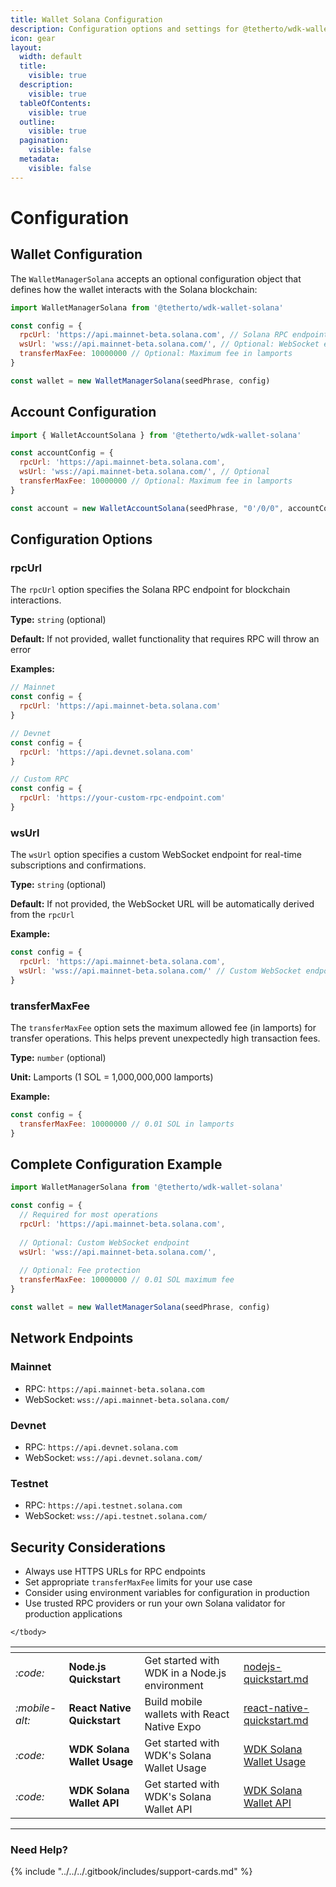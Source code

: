 ```yaml
---
title: Wallet Solana Configuration
description: Configuration options and settings for @tetherto/wdk-wallet-solana
icon: gear
layout:
  width: default
  title:
    visible: true
  description:
    visible: true
  tableOfContents:
    visible: true
  outline:
    visible: true
  pagination:
    visible: false
  metadata:
    visible: false
---
```


# Configuration

## Wallet Configuration

The `WalletManagerSolana` accepts an optional configuration object that defines how the wallet interacts with the Solana blockchain:

```javascript
import WalletManagerSolana from '@tetherto/wdk-wallet-solana'

const config = {
  rpcUrl: 'https://api.mainnet-beta.solana.com', // Solana RPC endpoint
  wsUrl: 'wss://api.mainnet-beta.solana.com/', // Optional: WebSocket endpoint
  transferMaxFee: 10000000 // Optional: Maximum fee in lamports
}

const wallet = new WalletManagerSolana(seedPhrase, config)
```

## Account Configuration

```javascript
import { WalletAccountSolana } from '@tetherto/wdk-wallet-solana'

const accountConfig = {
  rpcUrl: 'https://api.mainnet-beta.solana.com',
  wsUrl: 'wss://api.mainnet-beta.solana.com/', // Optional
  transferMaxFee: 10000000 // Optional: Maximum fee in lamports
}

const account = new WalletAccountSolana(seedPhrase, "0'/0/0", accountConfig)
```

## Configuration Options

### rpcUrl

The `rpcUrl` option specifies the Solana RPC endpoint for blockchain interactions.

**Type:** `string` (optional)

**Default:** If not provided, wallet functionality that requires RPC will throw an error

**Examples:**
```javascript
// Mainnet
const config = {
  rpcUrl: 'https://api.mainnet-beta.solana.com'
}

// Devnet
const config = {
  rpcUrl: 'https://api.devnet.solana.com'
}

// Custom RPC
const config = {
  rpcUrl: 'https://your-custom-rpc-endpoint.com'
}
```

### wsUrl

The `wsUrl` option specifies a custom WebSocket endpoint for real-time subscriptions and confirmations.

**Type:** `string` (optional)

**Default:** If not provided, the WebSocket URL will be automatically derived from the `rpcUrl`

**Example:**
```javascript
const config = {
  rpcUrl: 'https://api.mainnet-beta.solana.com',
  wsUrl: 'wss://api.mainnet-beta.solana.com/' // Custom WebSocket endpoint
}
```

### transferMaxFee

The `transferMaxFee` option sets the maximum allowed fee (in lamports) for transfer operations. This helps prevent unexpectedly high transaction fees.

**Type:** `number` (optional)

**Unit:** Lamports (1 SOL = 1,000,000,000 lamports)

**Example:**
```javascript
const config = {
  transferMaxFee: 10000000 // 0.01 SOL in lamports
}
```

## Complete Configuration Example

```javascript
import WalletManagerSolana from '@tetherto/wdk-wallet-solana'

const config = {
  // Required for most operations
  rpcUrl: 'https://api.mainnet-beta.solana.com',
  
  // Optional: Custom WebSocket endpoint
  wsUrl: 'wss://api.mainnet-beta.solana.com/',
  
  // Optional: Fee protection
  transferMaxFee: 10000000 // 0.01 SOL maximum fee
}

const wallet = new WalletManagerSolana(seedPhrase, config)
```

## Network Endpoints

### Mainnet
- RPC: `https://api.mainnet-beta.solana.com`
- WebSocket: `wss://api.mainnet-beta.solana.com/`

### Devnet
- RPC: `https://api.devnet.solana.com`
- WebSocket: `wss://api.devnet.solana.com/`

### Testnet
- RPC: `https://api.testnet.solana.com`
- WebSocket: `wss://api.testnet.solana.com/`

## Security Considerations

- Always use HTTPS URLs for RPC endpoints
- Set appropriate `transferMaxFee` limits for your use case
- Consider using environment variables for configuration in production
- Use trusted RPC providers or run your own Solana validator for production applications


<table data-card-size="large" data-view="cards">
	<thead>
		<tr>
			<th></th>
			<th></th>
			<th></th>
			<th data-hidden data-card-target data-type="content-ref"></th>
		</tr>
	</thead>
	<tbody>
		<tr>
			<td>
				<i class="fa-code">:code:</i>
			</td>
			<td>
				<strong>Node.js Quickstart</strong>
			</td>
			<td>Get started with WDK in a Node.js environment</td>
			<td>
				<a href="../../../start-building/nodejs-bare-quickstart.md">nodejs-quickstart.md</a>
			</td>
		</tr>
    <tr>
			<td>
				<i class="fa-mobile-alt">:mobile-alt:</i>
			</td>
			<td>
				<strong>React Native Quickstart</strong>
			</td>
			<td>Build mobile wallets with React Native Expo</td>
			<td>
				<a href="../../../start-building/react-native-quickstart.md">react-native-quickstart.md</a>
			</td>
		</tr>
    <tr>
			<td>
				<i class="fa-code">:code:</i>
			</td>
			<td>
				<strong>WDK Solana Wallet Usage</strong>
			</td>
			<td>Get started with WDK's Solana Wallet Usage</td>
			<td>
				<a href="./configuration.md">WDK Solana Wallet Usage</a>
			</td>
		</tr>
        <tr>
			<td>
				<i class="fa-code">:code:</i>
			</td>
			<td>
				<strong>WDK Solana Wallet API</strong>
			</td>
			<td>Get started with WDK's Solana Wallet API</td>
			<td>
				<a href="./api-reference.md">WDK Solana Wallet API</a>
			</td>
		</tr>
  
	</tbody>
</table>

***

### Need Help?

{% include "../../../.gitbook/includes/support-cards.md" %}


